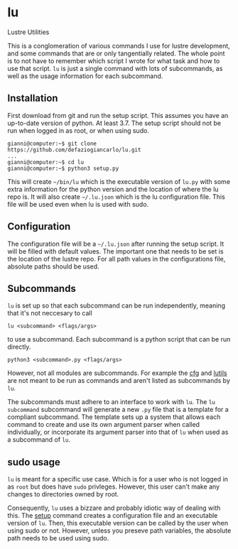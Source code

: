 # lu
Lustre Utilities

This is a conglomeration of various commands I use
for lustre development, and some commands that are
or only tangentially related. The whole point is to not
have to remember which script I wrote for what task and
how to use that script. `lu` is just a single command with
lots of subcommands, as well as the usage information for
each subcommand.

## Installation
First download from git and run the setup script. This assumes you have
an up-to-date version of python. At least 3.7. The setup script should not
be run when logged in as root, or when using sudo.
```shell
gianni@computer:~$ git clone https://github.com/defaziogiancarlo/lu.git
...
gianni@computer:~$ cd lu
gianni@computer:~$ python3 setup.py
```
This will create `~/bin/lu` which is the executable version of `lu.py` with some
extra information for the python version and the location of where the lu repo is.
It will also create `~/.lu.json` which is the lu configuration file. This file will
be used even when lu is used with sudo.

## Configuration

The configuration file will be a `~/.lu.json` after running the setup script.
It will be filled with default values. The important one that needs to be set is
the location of the lustre repo. For all path values in the configurations file,
absolute paths should be used.

## Subcommands
`lu` is set up so that each subcommand can be run independently,
meaning that it's not neccesary to call
```shell
lu <subcommand> <flags/args>
```
to use a subcommand.
Each subcommand is a python script that
can be run directly. 
```shell
python3 <subcommand>.py <flags/args>
```
However, not all modules are subcommands.
For example the [cfg](cfg.py) and [lutils](lutils.py) are not meant to
be run as commands and aren't listed as subcommands by `lu`.

The subcommands must adhere to an interface to work
with `lu`. The `lu subcommand` subcommand will generate a new
`.py` file that is a template for a compliant subcommand. The template
sets up a system that allows each command to create and use its own argument
parser when called individually, or incorporate its argument parser
into that of `lu` when used as a subcommand of `lu`.

## sudo usage
`lu` is meant for a specific use case. Which is for a user who is not
logged in as `root` but does have `sudo` privleges. However, this user
can't make any changes to directories owned by root.

Consequently, `lu` uses a bizzare and probably idiotic way of dealing with this.
The [setup](setup.py) command creates a configuration file and an executable version
of `lu`. Then, this executable version can be called by the user when using sudo or not.
However, unless you preseve path variables, the absolute path needs to be used using sudo.
